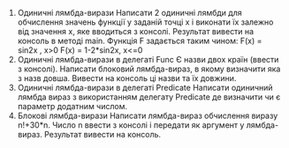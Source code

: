1. Одиничні лямбда-вирази 
Написати 2 одиничні лямбди для обчислення значень функції у заданій точці x і виконати їх залежно від значення x, яке вводиться з консолі. Результат вивести на консоль в методі main.
Функція F задається таким чином:
F(x) = sin2x , x>0
F(x) = 1-2*sin2x,  x<=0
2. Одиничні лямбда-вирази в делегаті Funс
Є назви двох країн (ввести з консолі). Написати блоковий лямбда-вираз, в якому визначити яка з назв довша. Вивести на консоль ці назви та їх довжини.
3. Одиничні лямбда-вирази в делегаті Predicate
Написати одиничний лямбда вираз з використанням делегату Predicate де визначити чи є параметр додатним числом.
4. Блокові лямбда-вирази
Написати лямбда-вираз обчислення виразу n!+30*n. Число n ввести з консолі і передати як аргумент у лямбда-вираз. Результат вивести на консоль. 

